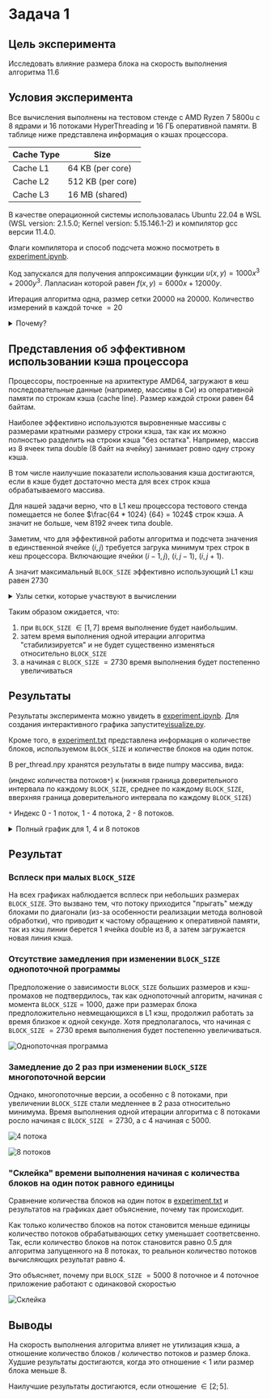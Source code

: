# Задача 1

## Цель эксперимента
Исследовать влияние размера блока на скорость выполнения алгоритма 11.6

## Условия эксперимента
Все вычисления выполнены на тестовом стенде с AMD Ryzen 7 5800u с 8 ядрами и 16 потоками HyperThreading и 16 ГБ оперативной памяти. В таблице ниже представлена информация о кэшах процессора.

| Cache Type |      Size        |
|------------|------------------|
| Cache L1   | 64 KB (per core) |
| Cache L2   | 512 KB (per core)|
| Cache L3   | 16 MB (shared)   |

В качестве операционной системы использовалась Ubuntu 22.04 в WSL (WSL version: 2.1.5.0; Kernel version: 5.15.146.1-2) и компилятор gcc версии 11.4.0.

Флаги компилятора и способ подсчета можно посмотреть в [experiment.ipynb](./experiment.ipynb).

Код запускался для получения аппроксимации функции $u(x, y) = 1000x^3 + 2000y^3$. 
Лапласиан которой равен $f(x, y) = 6000x + 12000y$.

Итерация алгоритма одна, размер сетки $20000$ на $20000$. Количество измерений в каждой точке $= 20$
<details>
<summary>Почему?</summary>

Выбор краевой задачи несущественен для подсчета изменения времени выполнения, так как функция для аппроксимации задает начальное состояние сетки и не влияет только на количество итераций.

Итерация алгоритма только одна, так как каждая итерация это полный обход сетки и подсчет значений по одной и той же формуле. А значит время выполнения между итерациями сопоставимо.

Размер сетки выбран так, чтобы можно было выбрать `BLOCK_SIZE` так, чтобы процессор не мог полностью поместить строки блока в L1 кеш. Но при этом хватило оперативной памяти для внутренних аллокаций.

</details>

## Представления об эффективном использовании кэша процессора

Процессоры, построенные на архитектуре AMD64, загружают в кеш последовательные данные (например, массивы в Си) из оперативной памяти по строкам кэша (cache line). Размер каждой строки равен 64 байтам. 

Наиболее эффективно используются выровненные массивы с размерами кратными размеру строки кэша, так как их можно полностью разделить на строки кэша "без остатка". Например, массив из 8 ячеек типа double (8 байт на ячейку) занимает ровно одну строку кэша.

В том числе наилучшие показатели использования кэша достигаются, если в кэше будет достаточно места для всех строк кэша обрабатываемого массива.

Для нашей задачи верно, что в L1 кеш процессора тестового стенда помещается не более $\frac{64 * 1024} {64} = 1024$ строк кэша. А значит не больше, чем 8192 ячеек типа double.

Заметим, что для эффективной работы алгоритма и подсчета значения в единственной ячейке $(i, j)$ требуется загрука минимум трех строк в кеш процессора. Включающие ячейки $(i - 1 , j)$, $(i , j - 1)$, $(i, j + 1)$.

А значит максимальный `BLOCK_SIZE` эффективно использующий L1 кэш равен $2730$ 

<details>
<summary>Узлы сетки, которые участвуют в вычислении</summary>

![Узлы сетки, которые участвуют в вычислении](image.png)

</details>

Таким образом ожидается, что:
1. при `BLOCK_SIZE` $\in [1, 7]$ время выполнение будет наибольшим.
2. затем время выполнения одной итерации алгоритма "стабилизируется" и не будет существенно изменяться относительно `BLOCK_SIZE`
3. а начиная с `BLOCK_SIZE` $= 2730$ время выполнения будет постепенно увеличиваться

## Результаты

Результаты эксперимента можно увидеть в [experiment.ipynb](./experiment.ipynb). Для создания интерактивного графика запустите[visualize.py](./visualize.py).

Кроме того, в [experiment.txt](./experiment.txt) представлена информация о количестве блоков, используемом `BLOCK_SIZE` и количестве блоков на один поток.

В per_thread.npy хранятся результаты в виде numpy массива, вида:

(индекс количества потоков`*`) к (нижняя граница доверительного интервала по каждому `BLOCK_SIZE`, среднее по каждому `BLOCK_SIZE`, вверхняя граница доверительного интервала по каждому `BLOCK_SIZE`)

`*` Индекс 0 - 1 поток, 1 - 4 потока, 2 - 8 потоков.

<details>
<summary>Полный график для 1, 4 и 8 потоков</summary>

</details>

## Результат

### Всплеск при малых `BLOCK_SIZE`
На всех графиках наблюдается всплеск при небольших размерах `BLOCK_SIZE`. Это вызвано тем, что потоку приходится "прыгать" между блоками по диагонали (из-за особенности реализации метода волновой обработки), что приводит к частому обращению к оперативной памяти, так из кэш линии берется 1 ячейка double из 8, а затем загружается новая линия кэша.

### Отсутствие замедления при изменении `BLOCK_SIZE` однопоточной программы 
Предположение о зависимости `BLOCK_SIZE` больших размеров и кэш-промахов не подтвердилось, так как однопоточный алгоритм, начиная с момента  `BLOCK_SIZE` = 1000, даже при размерах блока предположительно невмещающихся в L1 кэш, продолжил работать за время близкое к одной секунде. Хотя предполагалось, что начиная с `BLOCK_SIZE` $= 2730$ время выполнения будет постепенно увеличиваться.

![Однопоточная программа](image-1.png)

### Замедление до 2 раз при изменении `BLOCK_SIZE` многопоточной версии 

Однако, многопоточные версии, а особенно с 8 потоками, при увеличении `BLOCK_SIZE` стали медленнее в 2 раза относительно минимума. Время выполнения одной итерации алгоритма с 8 потоками росло начиная с `BLOCK_SIZE` $= 2730$, а с 4 начиная с $5000$.

![4 потока](image-2.png)

![8 потоков](image-3.png)

### "Склейка" времени выполнения начиная с количества блоков на один поток равного единицы
Сравнение количества блоков на один поток в [experiment.txt](./experiment.txt) и результатов на графиках дает объяснение, почему так происходит.

Как только количество блоков на поток становится меньше единицы количество потоков обрабатывающих сетку уменьшает соответсвенно. Так, если количество блоков на поток становится равно 0.5 для алгоритма запущенного на 8 потоках, то реальнон количество потоков вычисляющих результат равно 4.

Это объясняет, почему при `BLOCK_SIZE` $= 5000$ 8 поточное и 4 поточное приложение работают с одинаковой скоростью

![Склейка](image-4.png)

## Выводы

На скорость выполнения алгоритма влияет не утилизация кэша, а отношение количество блоков / количество потоков и размер блока. Худшие результаты достигаются, когда это отношение < 1 или размер блока меньше 8.

Наилучшие результаты достигаются, если отношение $\in [2; 5]$.
